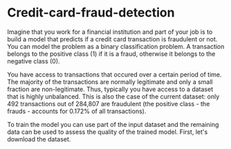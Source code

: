 # Credit-card-fraud-detection
Imagine that you work for a financial institution and part of your job is to build a model that predicts if a credit card transaction is fraudulent or not. You can model the problem as a binary classification problem. A transaction belongs to the positive class (1) if it is a fraud, otherwise it belongs to the negative class (0).

You have access to transactions that occured over a certain period of time. The majority of the transactions are normally legitimate and only a small fraction are non-legitimate. Thus, typically you have access to a dataset that is highly unbalanced. This is also the case of the current dataset: only 492 transactions out of 284,807 are fraudulent (the positive class - the frauds - accounts for 0.172% of all transactions).

To train the model you can use part of the input dataset and the remaining data can be used to assess the quality of the trained model. First, let's download the dataset. 
